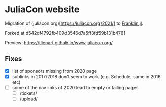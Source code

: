 # JuliaCon website

Migration of (juliacon.org)[https://juliacon.org/2021/] to [Franklin.jl](https://github.com/tlienart/Franklin.jl).

Forked at d542df4792fb409d3546d7a5ff3fd59b131b4761

Preview: https://tlienart.github.io/www.juliacon.org/

## Fixes

* [x] list of sponsors missing from 2020 page
* [x] sublinks in 2017/2018 don't seem to work (e.g. Schedule, same in 2016 etc)
* [ ] some of the nav links of 2020 lead to empty or failing pages
  * [ ] /tickets/
  * [ ] /upload/
